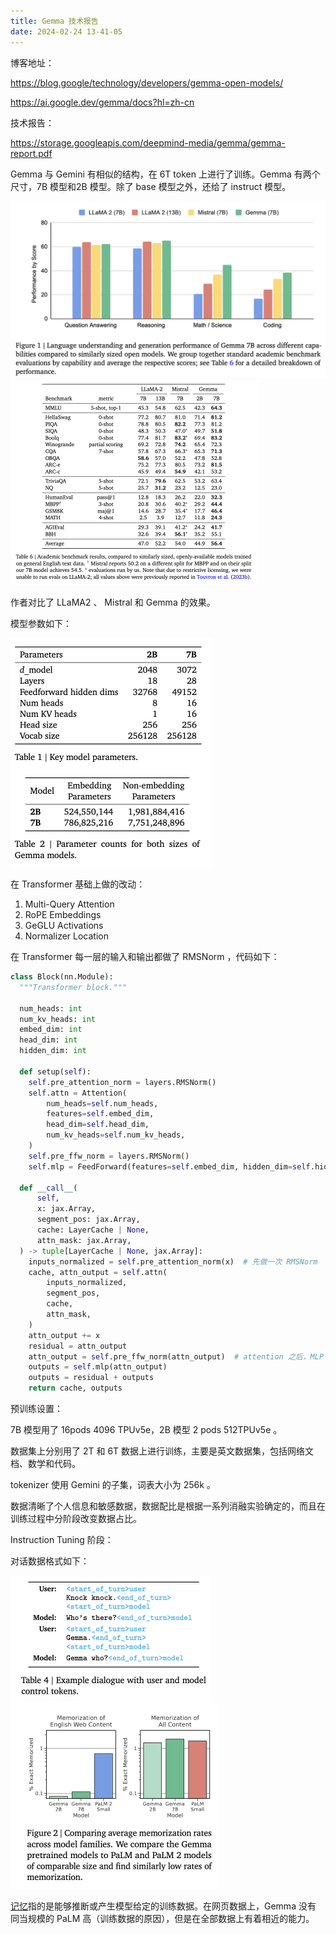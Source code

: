 ```yaml
---
title: Gemma 技术报告
date: 2024-02-24 13-41-05
---
```




博客地址：

https://blog.google/technology/developers/gemma-open-models/

https://ai.google.dev/gemma/docs?hl=zh-cn

技术报告：

https://storage.googleapis.com/deepmind-media/gemma/gemma-report.pdf





Gemma 与 Gemini 有相似的结构，在 6T token 上进行了训练。Gemma 有两个尺寸，7B 模型和2B 模型。除了 base 模型之外，还给了 instruct 模型。

<img src="https://raw.githubusercontent.com/gqjia/PictureBed/main/img/202402241341737.png" alt="figure1" style="zoom:50%;" />

<img src="https://raw.githubusercontent.com/gqjia/PictureBed/main/img/202402241341533.png" alt="table 6" style="zoom:50%;" />

作者对比了 LLaMA2 、 Mistral 和 Gemma 的效果。



模型参数如下：

<img src="https://raw.githubusercontent.com/gqjia/PictureBed/main/img/202402241341357.png" alt="table1 " style="zoom:50%;" />



在 Transformer 基础上做的改动：

1.   Multi-Query Attention
2.   RoPE Embeddings
3.   GeGLU Activations
4.   Normalizer Location  

在 Transformer 每一层的输入和输出都做了 RMSNorm ，代码如下：

``` python
class Block(nn.Module):
  """Transformer block."""

  num_heads: int
  num_kv_heads: int
  embed_dim: int
  head_dim: int
  hidden_dim: int

  def setup(self):
    self.pre_attention_norm = layers.RMSNorm()
    self.attn = Attention(
        num_heads=self.num_heads,
        features=self.embed_dim,
        head_dim=self.head_dim,
        num_kv_heads=self.num_kv_heads,
    )
    self.pre_ffw_norm = layers.RMSNorm()
    self.mlp = FeedForward(features=self.embed_dim, hidden_dim=self.hidden_dim)

  def __call__(
      self,
      x: jax.Array,
      segment_pos: jax.Array,
      cache: LayerCache | None,
      attn_mask: jax.Array,
  ) -> tuple[LayerCache | None, jax.Array]:
    inputs_normalized = self.pre_attention_norm(x)  # 先做一次 RMSNorm
    cache, attn_output = self.attn(
        inputs_normalized,
        segment_pos,
        cache,
        attn_mask,
    )
    attn_output += x
    residual = attn_output
    attn_output = self.pre_ffw_norm(attn_output)  # attention 之后，MLP 之前 再做一次
    outputs = self.mlp(attn_output)
    outputs = residual + outputs
    return cache, outputs
```





预训练设置：

7B 模型用了 16pods 4096 TPUv5e，2B 模型 2 pods 512TPUv5e 。

数据集上分别用了 2T 和 6T 数据上进行训练，主要是英文数据集，包括网络文档、数学和代码。

tokenizer 使用 Gemini 的子集，词表大小为 256k 。

数据清晰了个人信息和敏感数据，数据配比是根据一系列消融实验确定的，而且在训练过程中分阶段改变数据占比。



Instruction Tuning 阶段：

对话数据格式如下：

<img src="https://raw.githubusercontent.com/gqjia/PictureBed/main/img/202402241341856.png" alt="image-20240224110715607" style="zoom:50%;" />





<img src="https://raw.githubusercontent.com/gqjia/PictureBed/main/img/202402241341688.png" alt="image-20240224132220296" style="zoom:50%;" />

[记忆](https://genlaw.org/glossary.html#memorization)指的是能够推断或产生模型给定的训练数据。在网页数据上，Gemma 没有 同当规模的 PaLM 高（训练数据的原因），但是在全部数据上有着相近的能力。







